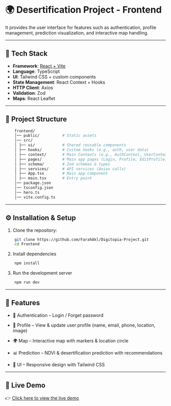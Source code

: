 # 🌍 Desertification Project - Frontend

It provides the user interface for features such as authentication, profile management, prediction visualization, and interactive map handling.

---

## 🚀 Tech Stack

- **Framework**: [React + Vite](https://vitejs.dev/)
- **Language**: TypeScript
- **UI**: Tailwind CSS + custom components
- **State Management**: React Context + Hooks
- **HTTP Client**: Axios
- **Validation**: Zod
- **Maps**: React Leaflet

---

## 📂 Project Structure

```bash
    frontend/
    │── public/          # Static assets
    │── src/
    │ ├── ui/            # Shared reusable components
    │ ├── hooks/         # Custom hooks (e.g., auth, user data)
    │ ├── context/       # Main Contexts (e.g., AuthContext, UserContext)
    │ ├── pages/         # Main app pages (Login, Profile, EditProfile, etc.)
    │ ├── schema/        # Zod schemas & types
    │ ├── services/      # API services (Axios calls)
    │ ├── App.tsx        # Main app component
    │ ├── main.tsx       # Entry point
    │── package.json
    │── tsconfig.json
    │── hero.ts
    │── vite.config.ts
```
---

## ⚙️ Installation & Setup

1. Clone the repository:

```bash
    git clone https://github.com/FarahAkl/Digitopia-Project.git
    cd Frontend
```

2. Install dependencies

```bash
    npm install
```

3. Run the development server

```bash 
    npm run dev
```
---

## 🔑 Features

- 🔐 Authentication – Login / Forget password

- 👤 Profile – View & update user profile (name, email, phone, location, image)

- 🌍 Map – Interactive map with markers & location circle

- 📊 Prediction – NDVI & desertification prediction with recommendations

- 🎨 UI – Responsive design with Tailwind CSS

---

## 🚀 Live Demo

👉 [Click here to view the live demo](https://digitopia-project-seven.vercel.app/)  

